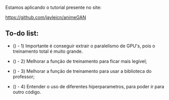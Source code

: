Estamos aplicando o tutorial presente no site:

https://github.com/jayleicn/animeGAN

## To-do list:

* () - 1) Importante é conseguir extrair o paralelismo de GPU's, pois o treinamento total é muito grande.

* () - 2) Melhorar a função de treinamento para ficar mais legível;

* () - 3) Melhorar a função de treinamento para usar a biblioteca do professor;

* () - 4) Entender o uso de diferentes hiperparametros, para poder ir para outro código.


